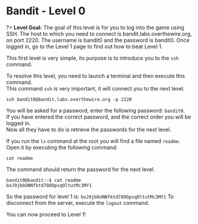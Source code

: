 # Bandit - Level 0

?> **Level Goal:** The goal of this level is for you to log into the game using SSH. The host to which you need to connect is bandit.labs.overthewire.org, on port 2220. The username is bandit0 and the password is bandit0. Once logged in, go to the Level 1 page to find out how to beat Level 1.

This first level is very simple, its purpose is to introduce you to the `ssh` command.

To resolve this level, you need to launch a terminal and then execute this command.
<br>This command `ssh` is very important, it will connect you to the next level.

```
ssh bandit0@bandit.labs.overthewire.org -p 2220
```

You will be asked for a password, enter the following password: `bandit0`.<br>
If you have entered the correct password, and the correct order you will be logged in.<br>
Now all they have to do is retrieve the passwords for the next level.

If you run the `ls` command at the root you will find a file named `readme`.<br>
Open it by executing the following command:

```
cat readme
```

The command should return the password for the next level.

```
bandit0@bandit:~$ cat readme
boJ9jbbUNNfktd78OOpsqOltutMc3MY1
```

So the password for level 1 is: `boJ9jbbUNNfktd78OOpsqOltutMc3MY1`
To disconnect from the server, execute the `logout` command.

You can now proceed to Level 1!